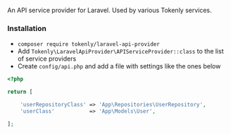 An API service provider for Laravel.  Used by various Tokenly services.

### Installation

- `composer require tokenly/laravel-api-provider`
- Add `Tokenly\LaravelApiProvider\APIServiceProvider::class` to the list of service providers
- Create `config/api.php` and add a file with settings like the ones below

```php
<?php

return [

    'userRepositoryClass' => 'App\Repositories\UserRepository',
    'userClass'           => 'App\Models\User',

];
```